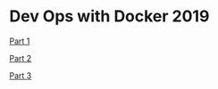 # Dev Ops with Docker 2019

[Part 1](./part1/readme.md)

[Part 2](./part2/readme.md)

[Part 3](./part3/readme.md)
